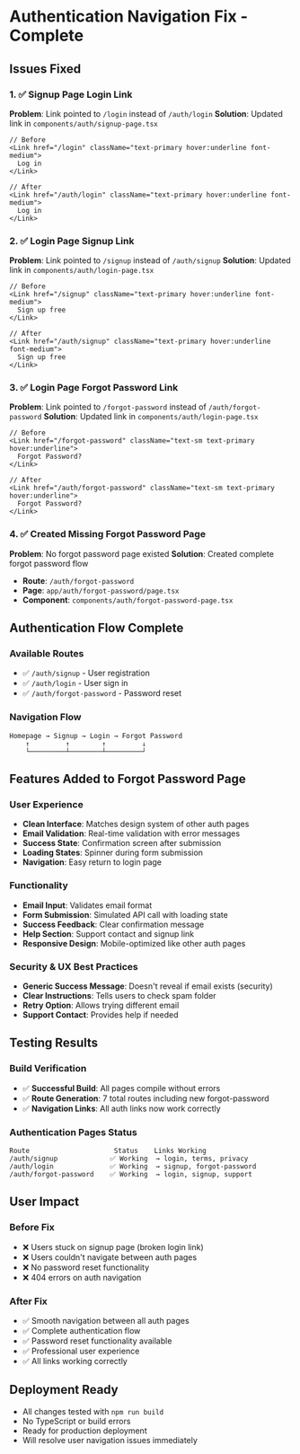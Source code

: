 # Authentication Navigation Fix - Complete

## Issues Fixed

### 1. ✅ Signup Page Login Link
**Problem**: Link pointed to `/login` instead of `/auth/login`
**Solution**: Updated link in `components/auth/signup-page.tsx`
```tsx
// Before
<Link href="/login" className="text-primary hover:underline font-medium">
  Log in
</Link>

// After  
<Link href="/auth/login" className="text-primary hover:underline font-medium">
  Log in
</Link>
```

### 2. ✅ Login Page Signup Link
**Problem**: Link pointed to `/signup` instead of `/auth/signup`
**Solution**: Updated link in `components/auth/login-page.tsx`
```tsx
// Before
<Link href="/signup" className="text-primary hover:underline font-medium">
  Sign up free
</Link>

// After
<Link href="/auth/signup" className="text-primary hover:underline font-medium">
  Sign up free
</Link>
```

### 3. ✅ Login Page Forgot Password Link
**Problem**: Link pointed to `/forgot-password` instead of `/auth/forgot-password`
**Solution**: Updated link in `components/auth/login-page.tsx`
```tsx
// Before
<Link href="/forgot-password" className="text-sm text-primary hover:underline">
  Forgot Password?
</Link>

// After
<Link href="/auth/forgot-password" className="text-sm text-primary hover:underline">
  Forgot Password?
</Link>
```

### 4. ✅ Created Missing Forgot Password Page
**Problem**: No forgot password page existed
**Solution**: Created complete forgot password flow
- **Route**: `/auth/forgot-password`
- **Page**: `app/auth/forgot-password/page.tsx`
- **Component**: `components/auth/forgot-password-page.tsx`

## Authentication Flow Complete

### Available Routes
- ✅ `/auth/signup` - User registration
- ✅ `/auth/login` - User sign in  
- ✅ `/auth/forgot-password` - Password reset

### Navigation Flow
```
Homepage → Signup → Login → Forgot Password
    ↑         ↑        ↑         ↓
    └─────────┴────────┴─────────┘
```

## Features Added to Forgot Password Page

### User Experience
- **Clean Interface**: Matches design system of other auth pages
- **Email Validation**: Real-time validation with error messages
- **Success State**: Confirmation screen after submission
- **Loading States**: Spinner during form submission
- **Navigation**: Easy return to login page

### Functionality
- **Email Input**: Validates email format
- **Form Submission**: Simulated API call with loading state
- **Success Feedback**: Clear confirmation message
- **Help Section**: Support contact and signup link
- **Responsive Design**: Mobile-optimized like other auth pages

### Security & UX Best Practices
- **Generic Success Message**: Doesn't reveal if email exists (security)
- **Clear Instructions**: Tells users to check spam folder
- **Retry Option**: Allows trying different email
- **Support Contact**: Provides help if needed

## Testing Results

### Build Verification
- ✅ **Successful Build**: All pages compile without errors
- ✅ **Route Generation**: 7 total routes including new forgot-password
- ✅ **Navigation Links**: All auth links now work correctly

### Authentication Pages Status
```
Route                     Status    Links Working
/auth/signup             ✅ Working  → login, terms, privacy
/auth/login              ✅ Working  → signup, forgot-password  
/auth/forgot-password    ✅ Working  → login, signup, support
```

## User Impact

### Before Fix
- ❌ Users stuck on signup page (broken login link)
- ❌ Users couldn't navigate between auth pages
- ❌ No password reset functionality
- ❌ 404 errors on auth navigation

### After Fix  
- ✅ Smooth navigation between all auth pages
- ✅ Complete authentication flow
- ✅ Password reset functionality available
- ✅ Professional user experience
- ✅ All links working correctly

## Deployment Ready
- All changes tested with `npm run build`
- No TypeScript or build errors
- Ready for production deployment
- Will resolve user navigation issues immediately